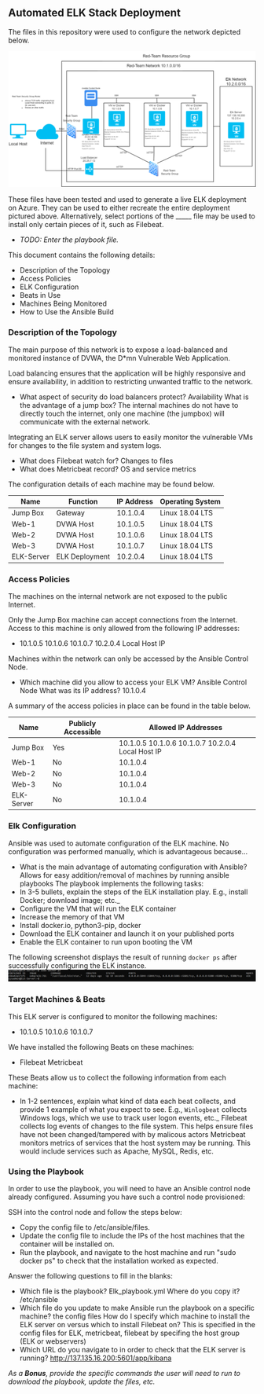 ## Automated ELK Stack Deployment

The files in this repository were used to configure the network depicted below.

![TODO: Update the path with the name of your diagram](Diagrams/AzureProject1_Diagram.drawio.png)

These files have been tested and used to generate a live ELK deployment on Azure. They can be used to either recreate the entire deployment pictured above. Alternatively, select portions of the _____ file may be used to install only certain pieces of it, such as Filebeat.

  - _TODO: Enter the playbook file._

This document contains the following details:
- Description of the Topology
- Access Policies
- ELK Configuration
- Beats in Use
- Machines Being Monitored
- How to Use the Ansible Build


### Description of the Topology

The main purpose of this network is to expose a load-balanced and monitored instance of DVWA, the D*mn Vulnerable Web Application.

Load balancing ensures that the application will be highly responsive and ensure availability, in addition to restricting unwanted traffic to the network.
-  What aspect of security do load balancers protect? Availability
   What is the advantage of a jump box? The internal machines do not have to directly touch the internet, only one machine (the jumpbox) will communicate with the external network.

Integrating an ELK server allows users to easily monitor the vulnerable VMs for changes to the file system and system logs.
-  What does Filebeat watch for? Changes to files 
-  What does Metricbeat record? OS and service metrics

The configuration details of each machine may be found below.

| Name       | Function       | IP Address | Operating System |
|------------|----------------|------------|------------------|
| Jump Box   | Gateway        | 10.1.0.4   | Linux 18.04 LTS  |
| Web-1      | DVWA Host      | 10.1.0.5   | Linux 18.04 LTS  |
| Web-2      | DVWA Host      | 10.1.0.6   | Linux 18.04 LTS  |
| Web-3      | DVWA Host      | 10.1.0.7   | Linux 18.04 LTS  |
| ELK-Server | ELK Deployment | 10.2.0.4   | Linux 18.04 LTS  |

### Access Policies

The machines on the internal network are not exposed to the public Internet. 

Only the Jump Box machine can accept connections from the Internet. Access to this machine is only allowed from the following IP addresses:
- 10.1.0.5
  10.1.0.6
  10.1.0.7
  10.2.0.4
  Local Host IP 

Machines within the network can only be accessed by the Ansible Control Node.
-  Which machine did you allow to access your ELK VM? Ansible Control Node
   What was its IP address? 10.1.0.4

A summary of the access policies in place can be found in the table below.

| Name       | Publicly Accessible  | Allowed IP Addresses                               |
|------------|----------------------|----------------------------------------------------|
| Jump Box   | Yes                  | 10.1.0.5 10.1.0.6 10.1.0.7 10.2.0.4 Local Host IP  |
| Web-1      | No                   | 10.1.0.4                                           |
| Web-2      | No                   | 10.1.0.4                                           |
| Web-3      | No                   | 10.1.0.4                                           |
| ELK-Server | No                   | 10.1.0.4                                           |

### Elk Configuration

Ansible was used to automate configuration of the ELK machine. No configuration was performed manually, which is advantageous because...
-  What is the main advantage of automating configuration with Ansible? Allows for easy addition/removal of machines by running ansible playbooks
The playbook implements the following tasks:
- In 3-5 bullets, explain the steps of the ELK installation play. E.g., install Docker; download image; etc._
- Configure the VM that will run the ELK container
- Increase the memory of that VM
- Install docker.io, python3-pip, docker
- Download the ELK container and launch it on your published ports
- Enable the ELK container to run upon booting the VM

The following screenshot displays the result of running `docker ps` after successfully configuring the ELK instance.
![](Diagrams/Docker_PS_Output.PNG)

### Target Machines & Beats
This ELK server is configured to monitor the following machines:
-  10.1.0.5
   10.1.0.6
   10.1.0.7

We have installed the following Beats on these machines:
-  Filebeat
   Metricbeat

These Beats allow us to collect the following information from each machine:
- In 1-2 sentences, explain what kind of data each beat collects, and provide 1 example of what you expect to see. E.g., `Winlogbeat` collects Windows logs, which we use to track user logon events, etc._
Filebeat collects log events of changes to the file system. This helps ensure files have not been changed/tampered with by malicous actors
Metricbeat monitors metrics of services that the host system may be running. This would include services such as Apache, MySQL, Redis, etc. 

### Using the Playbook
In order to use the playbook, you will need to have an Ansible control node already configured. Assuming you have such a control node provisioned: 

SSH into the control node and follow the steps below:
- Copy the config file to /etc/ansible/files.
- Update the config file to include the IPs of the host machines that the container will be installed on. 
- Run the playbook, and navigate to the host machine and run "sudo docker ps" to check that the installation worked as expected.

Answer the following questions to fill in the blanks:
- Which file is the playbook? Elk_playbook.yml 
  Where do you copy it? /etc/ansible
- Which file do you update to make Ansible run the playbook on a specific machine? the config files
  How do I specify which machine to install the ELK server on versus which to install Filebeat on? This is specified in the config files for ELK, metricbeat, filebeat by specifing the host group (ELK or webservers)
- Which URL do you navigate to in order to check that the ELK server is running? http://137.135.16.200:5601/app/kibana

_As a **Bonus**, provide the specific commands the user will need to run to download the playbook, update the files, etc._
